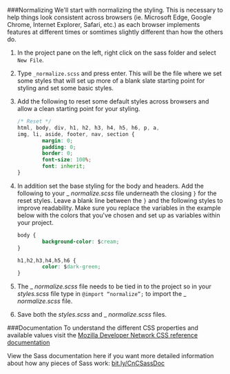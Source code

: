 ###Normalizing
We'll start with normalizing the styling.  This is necessary to help things look consistent across browsers (ie. Microsoft Edge, Google Chrome, Internet Explorer, Safari, etc.) as each browser implements features at different times or somtimes slightly different than how the others do.  

1. In the project pane on the left, right click on the sass folder and select `New File`. 

2. Type `_normalize.scss` and press enter. This will be the file where we set some styles that will set up more of a blank slate starting point for styling and set some basic styles.
    
2. Add the following to reset some default styles across browsers and allow a clean starting point for your styling.
    
    ```css
    /* Reset */
    html, body, div, h1, h2, h3, h4, h5, h6, p, a,
    img, li, aside, footer, nav, section {
            margin: 0;
            padding: 0;
            border: 0;
            font-size: 100%;
            font: inherit;
    }
    ```
    
3. In addition set the base styling for the body and headers. Add the following to your _ _normalize.scss_ file underneath the closing `}` for the reset styles.  Leave a blank line between the `}` and the following styles to improve readability. Make sure you replace the variables in the example below with the colors that you've chosen and set up as variables within your project.
    
    ```css
    body {
            background-color: $cream;
    }

    h1,h2,h3,h4,h5,h6 {
            color: $dark-green;
    }
    ```
    
4. The _ _normalize.scss_ file needs to be tied in to the project so in your _styles.scss_ file type in `@import “normalize”;` to import the _ _normalize.scss_ file.

6. Save both the _styles.scss_ and _ _normalize.scss_ files.

###Documentation
To understand the different CSS properties and available values visit the [Mozilla Developer Network CSS reference documentation](https://developer.mozilla.org/en-US/docs/Web/CSS/Reference)

View the Sass documentation here if you want more detailed information about how any pieces of Sass work: [bit.ly/CnCSassDoc](http://bit.ly/CnCSassDoc) 
